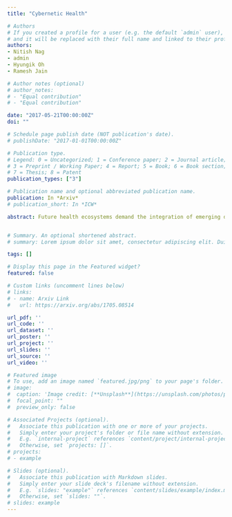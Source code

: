 ```yaml
---
title: "Cybernetic Health"

# Authors
# If you created a profile for a user (e.g. the default `admin` user), write the username (folder name) here 
# and it will be replaced with their full name and linked to their profile.
authors:
- Nitish Nag
- admin
- Hyungik Oh
- Ramesh Jain

# Author notes (optional)
# author_notes:
# - "Equal contribution"
# - "Equal contribution"

date: "2017-05-21T00:00:00Z"
doi: ""

# Schedule page publish date (NOT publication's date).
# publishDate: "2017-01-01T00:00:00Z"

# Publication type.
# Legend: 0 = Uncategorized; 1 = Conference paper; 2 = Journal article;
# 3 = Preprint / Working Paper; 4 = Report; 5 = Book; 6 = Book section;
# 7 = Thesis; 8 = Patent
publication_types: ["3"]

# Publication name and optional abbreviated publication name.
publication: In *Arxiv*
# publication_short: In *ICW*

abstract: Future health ecosystems demand the integration of emerging data technology with an increased focus on preventive medicine. Cybernetics extracts the full potential of data to serve the spectrum of health care, from acute to chronic problems. Building actionable cybernetic navigation tools can greatly empower optimal health decisions, especially by quantifying lifestyle and environmental data. This data to decisions transformation is powered by intuitive event analysis to offer the best semantic abstraction of dynamic living systems. Achieving the goal of preventive health systems in the cybernetic model occurs through the flow of several components. From personalized models we can predict health status using perpetual sensing and data streams. Given these predictions, we give precise recommendations to best suit the prediction for that individual. To enact these recommendations we use persuasive technology in order to deliver and execute targeted interventions.


# Summary. An optional shortened abstract.
# summary: Lorem ipsum dolor sit amet, consectetur adipiscing elit. Duis posuere tellus ac convallis placerat. Proin tincidunt magna sed ex sollicitudin condimentum.

tags: []

# Display this page in the Featured widget?
featured: false

# Custom links (uncomment lines below)
# links:
# - name: Arxiv Link
#   url: https://arxiv.org/abs/1705.08514

url_pdf: ''
url_code: ''
url_dataset: ''
url_poster: ''
url_project: ''
url_slides: ''
url_source: ''
url_video: ''

# Featured image
# To use, add an image named `featured.jpg/png` to your page's folder. 
# image:
#  caption: 'Image credit: [**Unsplash**](https://unsplash.com/photos/pLCdAaMFLTE)'
#  focal_point: ""
#  preview_only: false

# Associated Projects (optional).
#   Associate this publication with one or more of your projects.
#   Simply enter your project's folder or file name without extension.
#   E.g. `internal-project` references `content/project/internal-project/index.md`.
#   Otherwise, set `projects: []`.
# projects:
# - example

# Slides (optional).
#   Associate this publication with Markdown slides.
#   Simply enter your slide deck's filename without extension.
#   E.g. `slides: "example"` references `content/slides/example/index.md`.
#   Otherwise, set `slides: ""`.
# slides: example
---
```


